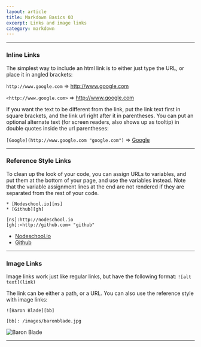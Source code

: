 ```yaml
---
layout: article
title: Markdown Basics 03
excerpt: Links and image links
category: markdown
---
```


---

### Inline Links

The simplest way to include an html link is to either just type the URL, or place it in angled brackets:

`http://www.google.com` => http://www.google.com

`<http://www.google.com>` => <http://www.google.com>

If you want the text to be different from the link, put the link text first in square brackets, and the link url right after it in parentheses.  You can put an optional alternate text (for screen readers, also shows up as tooltip) in double quotes inside the url parentheses:

`[Google](http://www.google.com "google.com")` => [Google](http://www.google.com "google.com")

---

### Reference Style Links

To clean up the look of your code, you can assign URLs to variables, and put them at the bottom of your page, and use the variables instead.  Note that the variable assignment lines at the end are not rendered if they are separated from the rest of your code.

~~~
* [Nodeschool.io][ns]
* [Github][gh]

[ns]:http://nodeschool.io
[gh]:<http://github.com> "github"
~~~

* [Nodeschool.io][ns]
* [Github][gh]

[ns]:http://nodeschool.io
[gh]:<http://github.com> "github"

---

### Image Links

Image links work just like regular links, but have the following format:
`![alt text](link)`

The link can be either a path, or a URL.  You can also use the reference style with image links:

~~~
![Baron Blade][bb]

[bb]: /images/baronblade.jpg
~~~

![Baron Blade][bb]

[bb]: {{site.baseurl}}/images/baronblade.jpg

---
